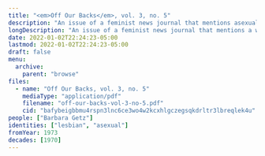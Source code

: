 ```yaml
---
title: "<em>Off Our Backs</em>, vol. 3, no. 5"
description: "An issue of a feminist news journal that mentions asexuality"
longDescription: "An issue of a feminist news journal that mentions a workshop an asexuality led by Barbara Getz"
date: 2022-01-02T22:24:23-05:00
lastmod: 2022-01-02T22:24:23-05:00
draft: false
menu:
  archive:
    parent: "browse"
files:
  - name: "Off Our Backs, vol. 3, no. 5"
    mediaType: "application/pdf"
    filename: "off-our-backs-vol-3-no-5.pdf"
    cid: "bafybeigbbmu4rspn3lnc6ce3wo4w2kcxhlgczegsqkdrltr3lbreqlek4u"
people: ["Barbara Getz"]
identities: ["lesbian", "asexual"]
fromYear: 1973
decades: [1970]
---
```

